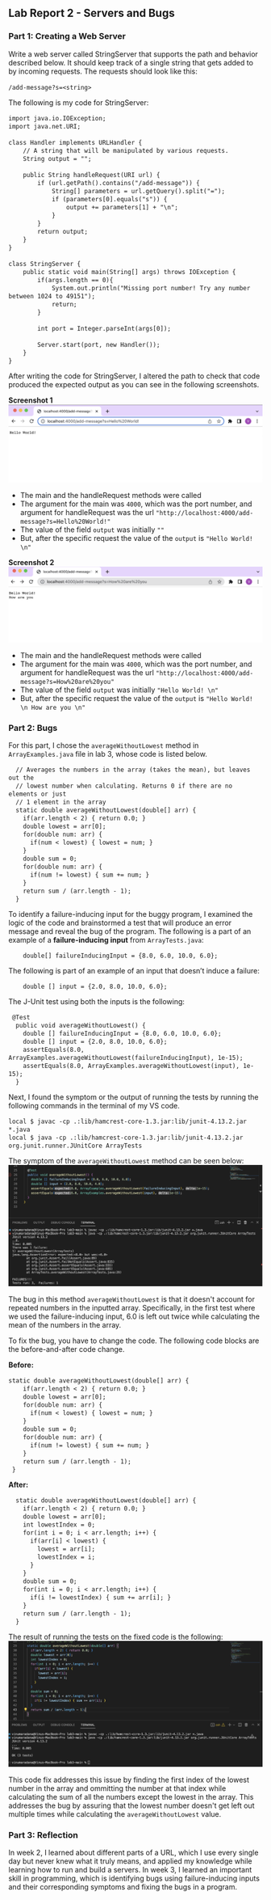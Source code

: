 ## **Lab Report 2 - Servers and Bugs**

### Part 1: Creating a Web Server

Write a web server called StringServer that supports the path and behavior described below. It should keep track of a 
single string that gets added to by incoming requests. The requests should look like this:

`/add-message?s=<string>`


The following is my code for StringServer:

```
import java.io.IOException;
import java.net.URI;

class Handler implements URLHandler {
    // A string that will be manipulated by various requests.
    String output = "";

    public String handleRequest(URI url) {
        if (url.getPath().contains("/add-message")) {
            String[] parameters = url.getQuery().split("=");
            if (parameters[0].equals("s")) {
                output += parameters[1] + "\n";
            }
        }
        return output;
    }
}

class StringServer {
    public static void main(String[] args) throws IOException {
        if(args.length == 0){
            System.out.println("Missing port number! Try any number between 1024 to 49151");
            return;
        }

        int port = Integer.parseInt(args[0]);

        Server.start(port, new Handler());
    }
}
```

After writing the code for StringServer, I altered the path to check that code produced the expected output as you can
see in the following screenshots.

**Screenshot 1**
![Image](sserver1.png)
- The main and the handleRequest methods were called
- The argument for the main was `4000`, which was the port number, and argument for handleRequest was the url 
`"http://localhost:4000/add-message?s=Hello%20World!"`
- The value of the field `output` was initially `""`
- But, after the specific request the value of the `output` is `"Hello World! \n"`

**Screenshot 2**
![Image](sserver2.png)
- The main and the handleRequest methods were called
- The argument for the main was `4000`, which was the port number, and argument for handleRequest was the url
 `"http://localhost:4000/add-message?s=How%20are%20you"`
- The value of the field `output` was initially `"Hello World! \n"`
- But, after the specific request the value of the `output` is `"Hello World! \n How are you \n"`


### Part 2: Bugs
For this part, I chose the `averageWithoutLowest` method in `ArrayExamples.java` file in lab 3, whose code is listed below.  

```
  // Averages the numbers in the array (takes the mean), but leaves out the
  // lowest number when calculating. Returns 0 if there are no elements or just
  // 1 element in the array
  static double averageWithoutLowest(double[] arr) {
    if(arr.length < 2) { return 0.0; }
    double lowest = arr[0];
    for(double num: arr) {
      if(num < lowest) { lowest = num; }
    }
    double sum = 0;
    for(double num: arr) {
      if(num != lowest) { sum += num; }
    }
    return sum / (arr.length - 1);
  }
```

To identify a failure-inducing input for the buggy program, I examined the logic of the code and brainstormed a test that will produce an error message and reveal the bug of the program. The following is a part of an example of a **failure-inducing input** from `ArrayTests.java`:

```
    double[] failureInducingInput = {8.0, 6.0, 10.0, 6.0};
```

The following is part of an example of an input that doesn’t induce a failure:

```
    double [] input = {2.0, 8.0, 10.0, 6.0};
```

The J-Unit test using both the inputs is the following:
```
 @Test
  public void averageWithoutLowest() {
    double [] failureInducingInput = {8.0, 6.0, 10.0, 6.0};
    double [] input = {2.0, 8.0, 10.0, 6.0};
    assertEquals(8.0, ArrayExamples.averageWithoutLowest(failureInducingInput), 1e-15);
    assertEquals(8.0, ArrayExamples.averageWithoutLowest(input), 1e-15);
  } 
```

Next, I found the symptom or the output of running the tests by running the following commands in the terminal of my VS code.

```
local $ javac -cp .:lib/hamcrest-core-1.3.jar:lib/junit-4.13.2.jar *.java
local $ java -cp .:lib/hamcrest-core-1.3.jar:lib/junit-4.13.2.jar org.junit.runner.JUnitCore ArrayTests
```

The symptom of the `averageWithoutLowest` method can be seen below:
![Image](symptom.png)

The bug in this method `averageWithoutLowest` is that it doesn't account for repeated numbers in the inputted array. Specifically, in the first test where we used the failure-inducing input, 6.0 is left out twice while calculating the mean of the numbers in the array. 

To fix the bug, you have to change the code. The following code blocks are the before-and-after code change.

**Before:**
```
static double averageWithoutLowest(double[] arr) {
    if(arr.length < 2) { return 0.0; }
    double lowest = arr[0];
    for(double num: arr) {
      if(num < lowest) { lowest = num; }
    }
    double sum = 0;
    for(double num: arr) {
      if(num != lowest) { sum += num; }
    }
    return sum / (arr.length - 1);
 }
```

**After:**
```
  static double averageWithoutLowest(double[] arr) {
    if(arr.length < 2) { return 0.0; }
    double lowest = arr[0];
    int lowestIndex = 0;
    for(int i = 0; i < arr.length; i++) {
      if(arr[i] < lowest) { 
        lowest = arr[i];
        lowestIndex = i;
      }
    }
    double sum = 0;
    for(int i = 0; i < arr.length; i++) {
      if(i != lowestIndex) { sum += arr[i]; }
    }
    return sum / (arr.length - 1);
  }
```
The result of running the tests on the fixed code is the following:
![Image](symptom3.png)

This code fix addresses this issue by finding the first index of the lowest number in the array and ommitting the number at that index while calculating the sum of all the numbers except the lowest in the array. This addresses the bug by assuring that the lowest number doesn't get left out multiple times while calculating the `averageWithoutLowest` value. 

### Part 3: Reflection
In week 2, I learned about different parts of a URL, which I use every single day but never knew what it truly means, and applied my knowledge while learning how to run and build a servers. In week 3, I learned an important skill in programming, which is identifying bugs using failure-inducing inputs and their corresponding symptoms and fixing the bugs in a program.
